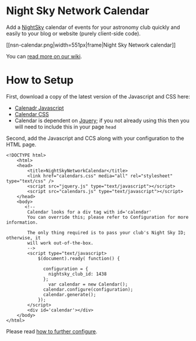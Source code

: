 # Night Sky Network Calendar

Add a [NightSky](http://nightsky.jpl.nasa.gov/) calendar of events for your astronomy club quickly and easily to your blog or website (purely client-side code).

[[nsn-calendar.png|width=551px|frame|Night Sky Network calendar]]

You can [read more on our wiki](https://github.com/wwvuillemot/NightSkyNetworkCalendar/wiki).

# How to Setup

First, download a copy of the latest version of the Javascript and CSS here:

* [Calenadr Javascript](https://github.com/wwvuillemot/NightSkyNetworkCalendar/blob/master/public/assets/application.js)
* [Calendar CSS](https://github.com/wwvuillemot/NightSkyNetworkCalendar/blob/master/public/assets/application.css)
* Calendar is dependent on [Jquery](http://jquery.com/download/); if you not already using this then you will need to include this in your page `head`

Second, add the Javascript and CCS along with your configuration to the HTML page.

	<!DOCTYPE html>
		<html>
		<head>
		 	<title>NightSkyNetworkCalendar</title>
			<link href="calendars.css" media="all" rel="stylesheet" type="text/css" />
		 	<script src="jquery.js" type="text/javascript"></script>
			<script src="calendars.js" type="text/javascript"></script>
		</head>
		<body>
		   <!--
		    Calendar looks for a div tag with id='calendar'
		    You can override this; please refer to Configuration for more information.
		
		    The only thing required is to pass your club's Night Sky ID; otherwise, it
		    will work out-of-the-box.
 		    -->
			<script type="text/javascript>
				$(document).ready( function() {

				  configuration = { 
				    nightsky_club_id: 1438
				  };
					var calendar = new Calendar();
				  calendar.configure(configuration);
				  calendar.generate();
				});
			</script>
			<div id='calendar'></div>
		</body>
	</html>

Please read [how to further configure](NightSkyNetworkCalendar/wiki/Configuration).